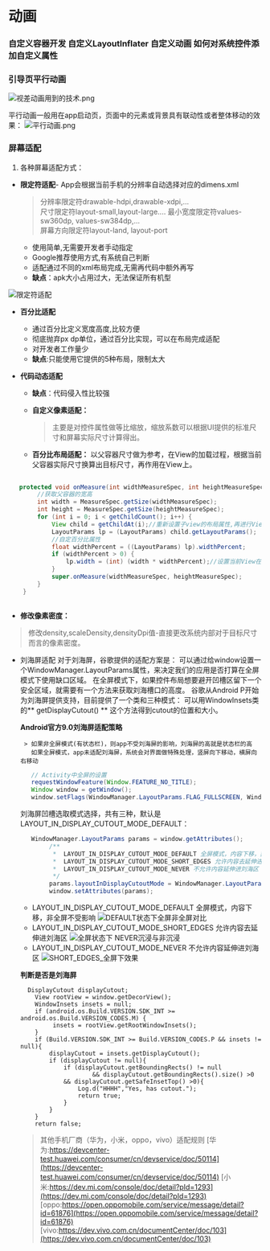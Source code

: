 # 动画

### 自定义容器开发 自定义Layoutlnflater 自定义动画 如何对系统控件添加自定义属性

### 引导页平行动画

![视差动画用到的技术.png](./images/READE_animator-1629999361077.png)

平行动画一般用在app启动页，页面中的元素或背景具有联动性或者整体移动的效果：
![平行动画.png](./images/READE_animator-1630051177705.png)


### 屏幕适配

1. 各种屏幕适配方式：

* **限定符适配**- App会根据当前手机的分辨率自动选择对应的dimens.xml

  > 分辨率限定符drawable-hdpi,drawable-xdpi,...  
  > 尺寸限定符layout-small,layout-large.... 最小宽度限定符values-sw360dp,
  > values-sw384dp,...  
  > 屏幕方向限定符layout-land, layout-port

  * 使用简单,无需要开发者手动指定
  * Google推荐使用方式,有系统自己判断
  * 适配通过不同的xml布局完成,无需再代码中额外再写
  * **缺点**：apk大小占用过大，无法保证所有机型

![限定符适配](./images/READE_animator-1630031450493.png)

* **百分比适配**
  * 通过百分比定义宽度高度,比较方便
  * 彻底抛弃px dp单位，通过百分比实现，可以在布局完成适配
  * 对开发者工作量少
  * **缺点**:只能使用它提供的5种布局，限制太大

* **代码动态适配**
  * **缺点**：代码侵入性比较强

  * **自定义像素适配：**

    > 主要是对控件属性做等比缩放，缩放系数可以根据UI提供的标准尺寸和屏幕实际尺寸计算得出。

  * **百分比布局适配：**
    以父容器尺寸做为参考，在View的加载过程，根据当前父容器实际尺寸换算出目标尺寸，再作用在View上。

```java
        
   protected void onMeasure(int widthMeasureSpec, int heightMeasureSpec) {
        //获取父容器的宽高
        int width = MeasureSpec.getSize(widthMeasureSpec);
        int height = MeasureSpec.getSize(heightMeasureSpec);
        for (int i = 0; i < getChildCount(); i++) {
            View child = getChildAt(i);//重新设置子view的布局属性,再进行View的测量
            LayoutParams lp = (LayoutParams) child.getLayoutParams();
            //自定百分比属性
            float widthPercent = ((LayoutParams) lp).widthPercent;
            if (widthPercent > 0) {
                lp.width = (int) (width * widthPercent);//设置当前View在父容器中尺寸占}
            }
            super.onMeasure(widthMeasureSpec, heightMeasureSpec);
        }
    }
    
```

* **修改像素密度：**

> 修改density,scaleDensity,densityDpi值-直接更改系统内部对于目标尺寸而言的像素密度。

* 刘海屏适配 对于刘海屏，谷歌提供的适配方案是：
  可以通过给window设置一个WindowManager.LayoutParams属性，来决定我们的应用是否打算在全屏模式下使用缺口区域。
  在全屏模式下，如果控件布局想要避开凹槽区留下一个安全区域，就需要有一个方法来获取刘海槽口的高度。
  谷歌从Android P开始为刘海屏提供支持，目前提供了一个类和三种模式：
  可以用WindowInsets类的** getDisplayCutout() **
  这个方法得到cutout的位置和大小。

  **Android官方9.0刘海屏适配策略**

       > 如果非全屏模式(有状态栏)，则app不受刘海屏的影响，刘海屏的高就是状态栏的高
         如果全屏模式，app未适配刘海屏，系统会对界面做特殊处理，竖屏向下移动，横屏向右移动

  ```java
     // Activity中全屏的设置
     requestWindowFeature(Window.FEATURE_NO_TITLE);
     Window window = getWindow();
     window.setFlags(WindowManager.LayoutParams.FLAG_FULLSCREEN, WindowManager.LayoutParams.FLAG_FULLSCREEN);

  ```

  刘海屏凹槽选取模式选择，共有三种，默认是LAYOUT_IN_DISPLAY_CUTOUT_MODE_DEFAULT：

  ```java
     WindowManager.LayoutParams params = window.getAttributes();
          /**
           *  LAYOUT_IN_DISPLAY_CUTOUT_MODE_DEFAULT 全屏模式，内容下移，非全屏不受影响
           *  LAYOUT_IN_DISPLAY_CUTOUT_MODE_SHORT_EDGES 允许内容去延伸进刘海区
           *  LAYOUT_IN_DISPLAY_CUTOUT_MODE_NEVER 不允许内容延伸进刘海区
           */
          params.layoutInDisplayCutoutMode = WindowManager.LayoutParams.LAYOUT_IN_DISPLAY_CUTOUT_MODE_SHORT_EDGES;
          window.setAttributes(params);  
  ```

  * LAYOUT_IN_DISPLAY_CUTOUT_MODE_DEFAULT 全屏模式，内容下移，非全屏不受影响
    ![DEFAULT状态下全屏非全屏对比](./images/READE_animator-1630079933086.png)
  * LAYOUT_IN_DISPLAY_CUTOUT_MODE_SHORT_EDGES 允许内容去延伸进刘海区
    ![全屏状态下 NEVER沉浸与非沉浸](./images/READE_animator-1630080018944.png)
  * LAYOUT_IN_DISPLAY_CUTOUT_MODE_NEVER 不允许内容延伸进刘海区
    ![SHORT_EDGES_全屏下效果](./images/READE_animator-1630079982421.png)

  **判断是否是刘海屏**

  ```
    DisplayCutout displayCutout;
      View rootView = window.getDecorView();
      WindowInsets insets = null;
      if (android.os.Build.VERSION.SDK_INT >= android.os.Build.VERSION_CODES.M) {
           insets = rootView.getRootWindowInsets();
      }
      if (Build.VERSION.SDK_INT >= Build.VERSION_CODES.P && insets != null){
          displayCutout = insets.getDisplayCutout();
          if (displayCutout != null){
              if (displayCutout.getBoundingRects() != null
                      && displayCutout.getBoundingRects().size() >0
              && displayCutout.getSafeInsetTop() >0){
                  Log.d("HHHH","Yes, has cutout.");
                  return true;
              }
          }
      }
      return false;  
  ```

  > 其他手机厂商（华为，小米，oppo，vivo）适配规则
  > [华为:https://devcenter-test.huawei.com/consumer/cn/devservice/doc/50114](https://devcenter-test.huawei.com/consumer/cn/devservice/doc/50114)
  > [小米:https://dev.mi.com/console/doc/detail?pId=1293](https://dev.mi.com/console/doc/detail?pId=1293)
  > [oppo:https://open.oppomobile.com/service/message/detail?id=61876](https://open.oppomobile.com/service/message/detail?id=61876)
  > [vivo:https://dev.vivo.com.cn/documentCenter/doc/103](https://dev.vivo.com.cn/documentCenter/doc/103)

